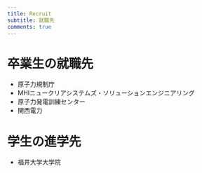 ```yaml
---
title: Recruit
subtitle: 就職先
comments: true
---
```


# 卒業生の就職先
+ 原子力規制庁
+ MHIニュークリアシステムズ・ソリューションエンジニアリング
+ 原子力発電訓練センター
+ 関西電力 

# 学生の進学先
+ 福井大学大学院